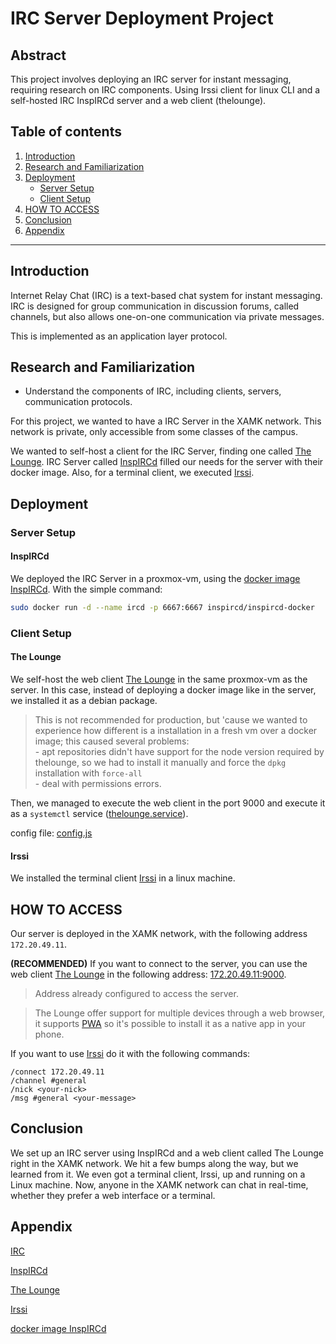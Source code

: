 # IRC Server Deployment Project

## Abstract

This project involves deploying an IRC server for instant messaging, requiring research on IRC components. Using Irssi client for linux CLI and a self-hosted IRC InspIRCd server and a web client (thelounge).

## Table of contents

1. [Introduction](#introduction)
2. [Research and Familiarization](#research-and-familiarization)
3. [Deployment](#deployment)
    - [Server Setup](#irc-server-deployment)
    - [Client Setup](#client-setup)
4. [HOW TO ACCESS](#how-to-access)
4. [Conclusion](#conclusion)
5. [Appendix](#appendix)

---

## Introduction

Internet Relay Chat (IRC) is a text-based chat system for instant messaging. IRC is designed for group communication in discussion forums, called channels, but also allows one-on-one communication via private messages.

This is implemented as an application layer protocol.

## Research and Familiarization
   - Understand the components of IRC, including clients, servers, communication protocols.
   
   For this project, we wanted to have a IRC Server in the XAMK network. This network is private, only accessible from some classes of the campus. 

   We wanted to self-host a client for the IRC Server, finding one called [The Lounge](https://thelounge.chat/). IRC Server called [InspIRCd](https://www.inspircd.org/) filled our needs for the server with their docker image. Also, for a terminal client, we executed [Irssi](https://irssi.org/).

## Deployment

### Server Setup

#### InspIRCd

We deployed the IRC Server in a proxmox-vm, using the [docker image InspIRCd](https://hub.docker.com/r/inspircd/inspircd-docker/dockerfile/). With the simple command:

```bash
sudo docker run -d --name ircd -p 6667:6667 inspircd/inspircd-docker
```

### Client Setup

#### The Lounge

We self-host the web client [The Lounge](https://thelounge.chat/) in the same proxmox-vm as the server. In this case, instead of deploying a docker image like in the server, we installed it as a debian package.

> This is not recommended for production, but 'cause we wanted to experience how different is a installation in a fresh vm over a docker image; this caused several problems:<br>- apt repositories didn't have support for the node version required by thelounge, so we had to install it manually and force the `dpkg` installation with `force-all`<br>- deal with permissions errors.

Then, we managed to execute the web client in the port 9000 and execute it as a `systemctl` service ([thelounge.service](./config-files/thelounge.service)).

config file: [config.js](./config-files/config.js)

#### Irssi

We installed the terminal client [Irssi](https://irssi.org/) in a linux machine.

## HOW TO ACCESS 

Our server is deployed in the XAMK network, with the following address `172.20.49.11`.

**(RECOMMENDED)** If you want to connect to the server, you can use the web client [The Lounge](https://thelounge.chat/) in the following address: [172.20.49.11:9000](http://172.20.49.11:9000).

> Address already configured to access the server.

> The Lounge offer support for multiple devices through a web browser, it supports [PWA](https://en.wikipedia.org/wiki/Progressive_web_app) so it's possible to install it as a native app in your phone.

If you want to use [Irssi](https://irssi.org/) do it with the following commands:

 `/connect 172.20.49.11`<br>
 `/channel #general`<br>
 `/nick <your-nick>`<br>
 `/msg #general <your-message>`<br>

## Conclusion

We set up an IRC server using InspIRCd and a web client called The Lounge right in the XAMK network. We hit a few bumps along the way, but we learned from it. We even got a terminal client, Irssi, up and running on a Linux machine. Now, anyone in the XAMK network can chat in real-time, whether they prefer a web interface or a terminal.

## Appendix

[IRC](https://en.wikipedia.org/wiki/Internet_Relay_Chat)

[InspIRCd](https://www.inspircd.org/)

[The Lounge](https://thelounge.chat/)

[Irssi](https://irssi.org/)

[docker image InspIRCd](https://hub.docker.com/r/inspircd/inspircd-docker/dockerfile/)
